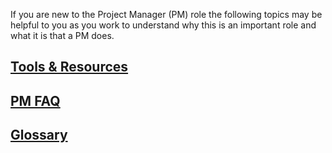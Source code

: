 If you are new to the Project Manager (PM) role the following topics may be
helpful to you as you work to understand why this is an important role and
what it is that a PM does.

## [Tools & Resources][s07-tools]
## [PM FAQ][s08-pmfaq]
## [Glossary][s10-glossary]

[s07-tools]: https://github.com/Chingu-cohorts/pmrok/wiki/Section-07.-Tools-&-Resources-for-PMs
[s08-pmfaq]: https://github.com/Chingu-cohorts/pmrok/wiki/Section-08.-Frequently-Asked-Questions-(FAQ)
[s10-glossary]: https://github.com/Chingu-cohorts/pmrok/wiki/Section-A.-Situational-Guidance